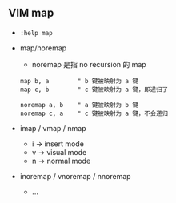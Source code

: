 ## VIM map

* `:help map`

* map/noremap
    * noremap 是指 no recursion 的 map
    ``` vim
    map b, a        " b 键被映射为 a 键
    map c, b        " c 键被映射为 a 键，即递归了
    ```
    ``` vim
    noremap a, b    " a 键被映射为 b 键
    noremap c, a    " c 键被映射为 a 键，不会递归
    ```

* imap / vmap / nmap
    * i -> insert mode
    * v -> visual mode
    * n -> normal mode

* inoremap / vnoremap / nnoremap
    * ...